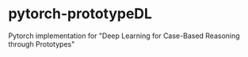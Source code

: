 # pytorch-prototypeDL
Pytorch implementation for "Deep Learning for Case-Based Reasoning through Prototypes"
